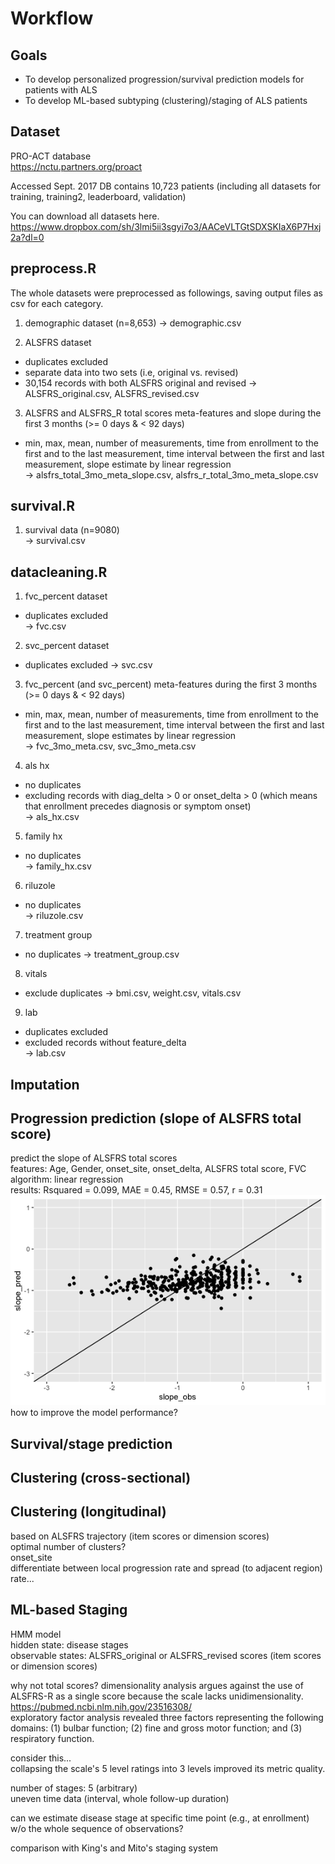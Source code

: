 # Workflow 

## Goals  
- To develop personalized progression/survival prediction models for patients with ALS   
- To develop ML-based subtyping (clustering)/staging of ALS patients  

## Dataset 
PRO-ACT database  
https://nctu.partners.org/proact   

Accessed Sept. 2017 
DB contains 10,723 patients (including all datasets for training, training2, leaderboard, validation)

You can download all datasets here.      
https://www.dropbox.com/sh/3lmi5ii3sgyi7o3/AACeVLTGtSDXSKIaX6P7Hxj2a?dl=0

## preprocess.R

The whole datasets were preprocessed as followings, saving output files as csv for each category.    

1. demographic dataset (n=8,653) 
-> demographic.csv 

2. ALSFRS dataset 
- duplicates excluded   
- separate data into two sets (i.e, original vs. revised)   
- 30,154 records with both ALSFRS original and revised 
-> ALSFRS_original.csv, ALSFRS_revised.csv  

3. ALSFRS and ALSFRS_R total scores meta-features and slope during the first 3 months (>= 0 days & < 92 days)
- min, max, mean, number of measurements, time from enrollment to the first and to the last measurement, time interval between the first and last measurement, slope estimate by linear regression   
-> alsfrs_total_3mo_meta_slope.csv, alsfrs_r_total_3mo_meta_slope.csv

## survival.R
1. survival data (n=9080)   
-> survival.csv 

## datacleaning.R
1. fvc_percent dataset  
- duplicates excluded    
-> fvc.csv   

2. svc_percent dataset 
- duplicates excluded 
-> svc.csv 

3. fvc_percent (and svc_percent) meta-features during the first 3 months (>= 0 days & < 92 days) 
- min, max, mean, number of measurements, time from enrollment to the first and to the last measurement, time interval between the first and last measurement, slope estimates by linear regression   
-> fvc_3mo_meta.csv, svc_3mo_meta.csv   

4. als hx   
- no duplicates   
- excluding records with diag_delta > 0 or onset_delta > 0 (which means that enrollment precedes diagnosis or symptom onset)  
-> als_hx.csv 

5. family hx 
- no duplicates   
-> family_hx.csv 

6. riluzole 
- no duplicates  
-> riluzole.csv

7. treatment group
- no duplicates
-> treatment_group.csv

8. vitals 
- exclude duplicates 
-> bmi.csv, weight.csv, vitals.csv 

9. lab  
- duplicates excluded   
- excluded records without feature_delta  
-> lab.csv 

## Imputation

## Progression prediction (slope of ALSFRS total score)
predict the slope of ALSFRS total scores    
features: Age, Gender, onset_site, onset_delta, ALSFRS total score, FVC     
algorithm: linear regression   
results: Rsquared = 0.099, MAE = 0.45, RMSE = 0.57, r = 0.31   
![scatter_plot_slope_obs_pred_lm](/images/slope_obs_pred_lm.png)   
how to improve the model performance?    


## Survival/stage prediction 

## Clustering (cross-sectional)

## Clustering (longitudinal)  
based on ALSFRS trajectory (item scores or dimension scores)     
optimal number of clusters?     
onset_site    
differentiate between local progression rate and spread (to adjacent region) rate...       


## ML-based Staging  
HMM model   
hidden state: disease stages      
observable states: ALSFRS_original or ALSFRS_revised scores (item scores or dimension scores)      

why not total scores? 
dimensionality analysis argues against the use of ALSFRS-R as a single score because the scale lacks unidimensionality.   
https://pubmed.ncbi.nlm.nih.gov/23516308/    
exploratory factor analysis revealed three factors representing the following domains: 
(1) bulbar function; 
(2) fine and gross motor function; and 
(3) respiratory function.    

consider this...   
collapsing the scale's 5 level ratings into 3 levels improved its metric quality.   

number of stages: 5 (arbitrary)   
uneven time data (interval, whole follow-up duration)   

can we estimate disease stage at specific time point (e.g., at enrollment) w/o the whole sequence of observations?      

comparison with King's and Mito's staging system   

